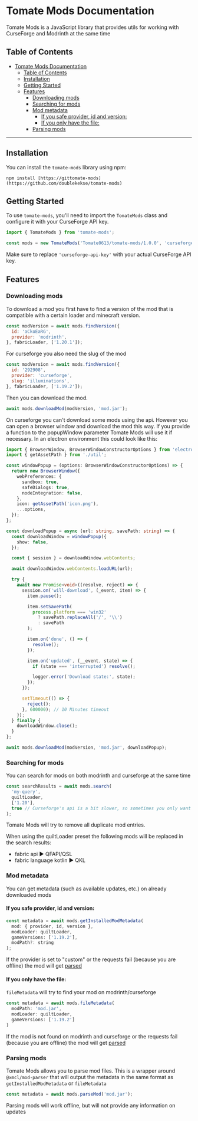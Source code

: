 # Tomate Mods Documentation

Tomate Mods is a JavaScript library that provides utils for working with CurseForge and Modrinth at the same time

## Table of Contents

- [Tomate Mods Documentation](#tomate-mods-documentation)
  - [Table of Contents](#table-of-contents)
  - [Installation](#installation)
  - [Getting Started](#getting-started)
  - [Features](#features)
    - [Downloading mods](#downloading-mods)
    - [Searching for mods](#searching-for-mods)
    - [Mod metadata](#mod-metadata)
      - [If you safe provider, id and version:](#if-you-safe-provider-id-and-version)
      - [If you only have the file:](#if-you-only-have-the-file)
    - [Parsing mods](#parsing-mods)

---

## Installation

You can install the `tomate-mods` library using npm:

```shell
npm install [https://gittomate-mods](https://github.com/doublekekse/tomate-mods)
```


## Getting Started

To use `tomate-mods`, you'll need to import the `TomateMods` class and configure it with your CurseForge API key.

```javascript
import { TomateMods } from 'tomate-mods';

const mods = new TomateMods('Tomate0613/tomate-mods/1.0.0', 'curseforge-api-key');
```

Make sure to replace `'curseforge-api-key'` with your actual CurseForge API key.

## Features

### Downloading mods

To download a mod you first have to find a version of the mod that is compatible with a certain loader and minecraft version.

```javascript
const modVersion = await mods.findVersion({
  id: 'aCkoEaRG',
  provider: 'modrinth',
}, fabricLoader, ['1.20.1']);
```

For curseforge you also need the slug of the mod
```javascript
const modVersion = await mods.findVersion({
  id: '292908',
  provider: 'curseforge',
  slug: 'illuminations',
}, fabricLoader, ['1.19.2']);
```

Then you can download the mod.
```javascript
await mods.downloadMod(modVersion, 'mod.jar');
```

On curseforge you can't download some mods using the api. However you can open a browser window and download the mod this way. If you provide a function to the popupWindow parameter Tomate Mods will use it if necessary. In an electron environment this could look like this:
```typescript
import { BrowserWindow, BrowserWindowConstructorOptions } from 'electron';
import { getAssetPath } from './util';

const windowPopup = (options: BrowserWindowConstructorOptions) => {
  return new BrowserWindow({
    webPreferences: {
      sandbox: true,
      safeDialogs: true,
      nodeIntegration: false,
    },
    icon: getAssetPath('icon.png'),
    ...options,
  });
};

const downloadPopup = async (url: string, savePath: string) => {
  const downloadWindow = windowPopup({
    show: false,
  });

  const { session } = downloadWindow.webContents;

  await downloadWindow.webContents.loadURL(url);

  try {
    await new Promise<void>((resolve, reject) => {
      session.on('will-download', (_event, item) => {
        item.pause();

        item.setSavePath(
          process.platform === 'win32'
            ? savePath.replaceAll('/', '\\')
            : savePath
        );

        item.on('done', () => {
          resolve();
        });

        item.on('updated', (__event, state) => {
          if (state === 'interrupted') resolve();

          logger.error('Download state:', state);
        });
      });

      setTimeout(() => {
        reject();
      }, 600000); // 10 Minutes timeout
    });
  } finally {
    downloadWindow.close();
  }
};

await mods.downloadMod(modVersion, 'mod.jar', downloadPopup);
```

### Searching for mods

You can search for mods on both modrinth and curseforge at the same time

```javascript
const searchResults = await mods.search(
  'my-query',
  quiltLoader,
  ['1.20'],
  true // Curseforge's api is a bit slower, so sometimes you only want to search for mods on modrinth
);
```

Tomate Mods will try to remove all duplicate mod entries.

When using the quiltLoader preset the following mods will be replaced in the search results:
- fabric api ▶ QFAPI/QSL
- fabric language kotlin ▶ QKL

### Mod metadata

You can get metadata (such as available updates, etc.) on already downloaded mods

#### If you safe provider, id and version:
```javascript
const metadata = await mods.getInstalledModMetadata(
  mod: { provider, id, version },
  modLoader: quiltLoader,
  gameVersions: ['1.19.2'],
  modPath?: string
);
```

If the provider is set to "custom" or the requests fail (because you are offline) the mod will get [parsed](#parsing-mods)
#### If you only have the file:
`fileMetadata` will try to find your mod on modrinth/curseforge

```javascript
const metadata = await mods.fileMetadata(
  modPath: 'mod.jar',
  modLoader: quiltLoader,
  gameVersions: ['1.19.2']
)
```

If the mod is not found on modrinth and curseforge or the requests fail (because you are offline) the mod will get [parsed](#parsing-mods)

### Parsing mods

Tomate Mods allows you to parse mod files.
This is a wrapper around `@xmcl/mod-parser` that will output the metadata in the same format as `getInstalledModMetadata` or `fileMetadata`

```javascript
const metadata = await mods.parseMod('mod.jar');
```

Parsing mods will work offline, but will not provide any information on updates
